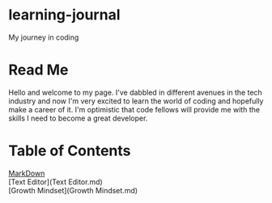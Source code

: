 # learning-journal
My journey in coding

# Read Me  
Hello and welcome to my page. I've dabbled in different avenues in the tech industry and now I'm very excited to learn the world of coding and hopefully make a career of it. I'm optimistic that code fellows will provide me with the skills I need to become a great developer.

# Table of Contents

[MarkDown](markdown.md)  
[Text Editor](Text Editor.md)  
[Growth Mindset](Growth Mindset.md)  






